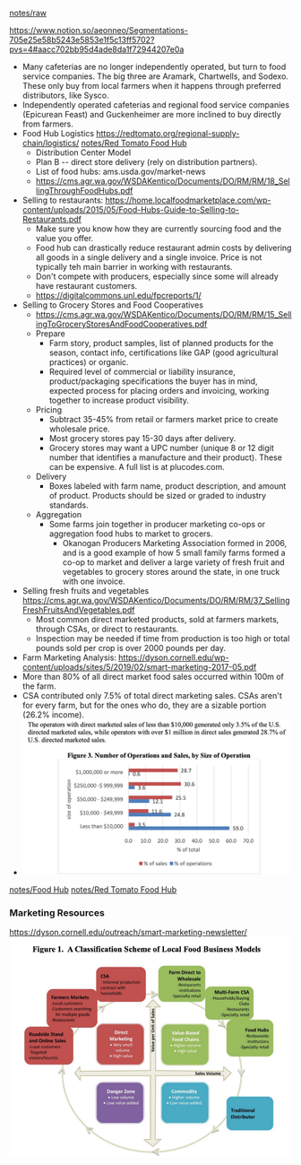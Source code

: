 ---
---

[notes/raw](raw.md)

https://www.notion.so/aeonneo/Segmentations-705e25e58b5243e5853e1f5c13ff5702?pvs=4#aacc702bb95d4ade8da1f72944207e0a

* Many cafeterias are no longer independently operated, but turn to food service companies. The big three are Aramark, Chartwells, and Sodexo. These only buy from local farmers when it happens through preferred distributors, like Sysco. 
* Independently operated cafeterias and regional food service companies (Epicurean Feast) and Guckenheimer are more inclined to buy directly from farmers.
* Food Hub Logistics https://redtomato.org/regional-supply-chain/logistics/ [notes/Red Tomato Food Hub](Red%20Tomato%20Food%20Hub.md)
  * Distribution Center Model
  * Plan B -- direct store delivery (rely on distribution partners).
  * List of food hubs: ams.usda.gov/market-news
  * https://cms.agr.wa.gov/WSDAKentico/Documents/DO/RM/RM/18_SellingThroughFoodHubs.pdf
* Selling to restaurants: https://home.localfoodmarketplace.com/wp-content/uploads/2015/05/Food-Hubs-Guide-to-Selling-to-Restaurants.pdf
  * Make sure you know how they are currently sourcing food and the value you offer. 
  * Food hub can drastically reduce restaurant admin costs by delivering all goods in a single delivery and a single invoice. Price is not typically teh main barrier in working with restaurants.
  * Don't compete with producers, especially since some will already have restaurant customers.
  * https://digitalcommons.unl.edu/fpcreports/1/
* Selling to Grocery Stores and Food Cooperatives
  * https://cms.agr.wa.gov/WSDAKentico/Documents/DO/RM/RM/15_SellingToGroceryStoresAndFoodCooperatives.pdf
  * Prepare
    * Farm story, product samples, list of planned products for the season, contact info, certifications like GAP (good agricultural practices) or organic.
    * Required level of commercial or liability insurance, product/packaging specifications the buyer has in mind, expected process for placing orders and invoicing, working together to increase product visibility.
  * Pricing
    * Subtract 35-45% from retail or farmers market price to create wholesale price.
    * Most grocery stores pay 15-30 days after delivery.
    * Grocery stores may want a UPC number (unique 8 or 12 digit number that identifies a manufacture and their product). These can be expensive. A full list is at plucodes.com.
  * Delivery
    * Boxes labeled with farm name, product description, and amount of product. Products should be sized or graded to industry standards.
  * Aggregation
    * Some farms join together in producer marketing co-ops or aggregation food hubs to market to grocers.
      * Okanogan Producers Marketing Association formed in 2006, and is a good example of how 5 small family farms formed a co-op to market and deliver a large variety of fresh fruit and vegetables to grocery stores around the state, in one truck with one invoice.
* Selling fresh fruits and vegetables https://cms.agr.wa.gov/WSDAKentico/Documents/DO/RM/RM/37_SellingFreshFruitsAndVegetables.pdf
  * Most common direct marketed products, sold at farmers markets, through CSAs, or direct to restaurants. 
  * Inspection may be needed if time from production is too high or total pounds sold per crop is over 2000 pounds per day.
* Farm Marketing Analysis: https://dyson.cornell.edu/wp-content/uploads/sites/5/2019/02/smart-marketing-2017-05.pdf
* More than 80% of all direct market food sales occurred within 100m of the farm.
* CSA contributed only 7.5% of total direct marketing sales. CSAs aren't for every farm, but for the ones who do, they are a sizable portion (26.2% income).
* ![300](Pasted%20image%2020230819004933.png)

[notes/Food Hub](Food%20Hub.md)
[notes/Red Tomato Food Hub](Red%20Tomato%20Food%20Hub.md)

### Marketing Resources

https://dyson.cornell.edu/outreach/smart-marketing-newsletter/
![300](Pasted%20image%2020230819005144.png)
